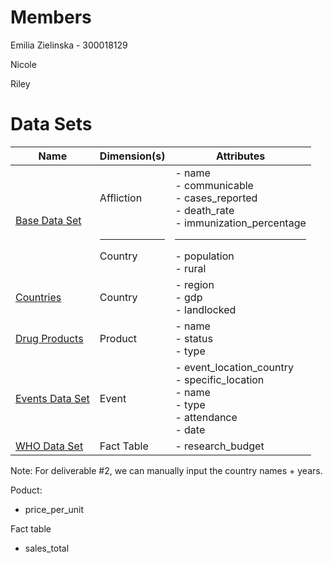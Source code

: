 # Members

Emilia Zielinska - 300018129

Nicole

Riley

# Data Sets
| Name | Dimension(s) | Attributes |
| - | - | - |
| [Base Data Set](https://datacatalog.worldbank.org/search/dataset/0037652/Health-Nutrition-and-Population-Statistics) | <br><br>Affliction<br><br><br><hr> Country <br><br> | - name <br> - communicable <br> - cases_reported <br> - death_rate <br> - immunization_percentage <hr> - population <br> - rural |
| [Countries](https://www.kaggle.com/fernandol/countries-of-the-world) | Country | - region <br> - gdp <br> - landlocked |
| [Drug Products](https://open.canada.ca/data/en/dataset/bf55e42a-63cb-4556-bfd8-44f26e5a36fe) | Product | - name <br> - status <br> - type |
| [Events Data Set](https://figshare.com/articles/dataset/EventWiki/3171472) | Event | - event_location_country <br> - specific_location <br> - name <br> - type <br> - attendance <br> - date |
| [WHO Data Set](https://apps.who.int/nha/database) | Fact Table | - research_budget |

Note: For deliverable #2, we can manually input the country names + years.

Poduct:
- price_per_unit

Fact table
- sales_total
